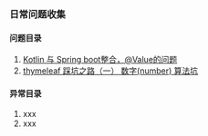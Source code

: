 ### 日常问题收集

#### 问题目录
1. [Kotlin 与 Spring boot整合，@Value的问题](spring_and_kotlin_for_value.md)
2. [ thymeleaf 踩坑之路（一） 数字(number) 算法坑](thymeleaf_number.md)

#### 异常目录

1. xxx
2. xxx